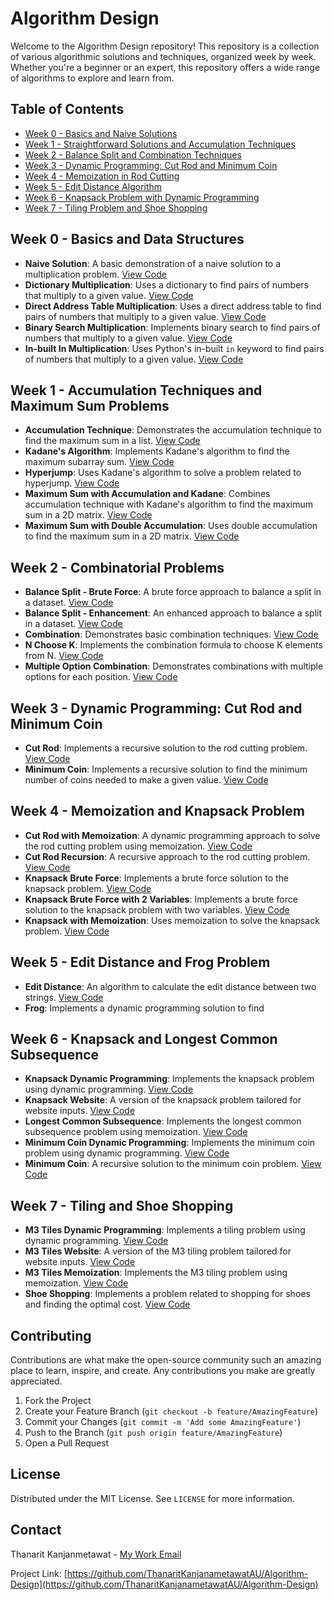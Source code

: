 # Algorithm Design

Welcome to the Algorithm Design repository! This repository is a collection of various algorithmic solutions and techniques, organized week by week. Whether you're a beginner or an expert, this repository offers a wide range of algorithms to explore and learn from.

## Table of Contents

- [Week 0 - Basics and Naive Solutions](#week-0)
- [Week 1 - Straightforward Solutions and Accumulation Techniques](#week-1)
- [Week 2 - Balance Split and Combination Techniques](#week-2)
- [Week 3 - Dynamic Programming: Cut Rod and Minimum Coin](#week-3)
- [Week 4 - Memoization in Rod Cutting](#week-4)
- [Week 5 - Edit Distance Algorithm](#week-5)
- [Week 6 - Knapsack Problem with Dynamic Programming](#week-6)
- [Week 7 - Tiling Problem and Shoe Shopping](#week-7)

## Week 0 - Basics and Data Structures
- **Naive Solution**: A basic demonstration of a naive solution to a multiplication problem. [View Code](https://github.com/ThanaritKanjanametawatAU/Algorithm-Design/blob/main/week0/4-1-Dictionary.py)
- **Dictionary Multiplication**: Uses a dictionary to find pairs of numbers that multiply to a given value. [View Code](https://github.com/ThanaritKanjanametawatAU/Algorithm-Design/blob/main/week0/4-Direct-Address-Table.py)
- **Direct Address Table Multiplication**: Uses a direct address table to find pairs of numbers that multiply to a given value. [View Code](https://github.com/ThanaritKanjanametawatAU/Algorithm-Design/blob/main/week0/6-1-InBuiltIn.py)
- **Binary Search Multiplication**: Implements binary search to find pairs of numbers that multiply to a given value. [View Code](https://github.com/ThanaritKanjanametawatAU/Algorithm-Design/blob/main/week0/6-Binary-Search.py)
- **In-built In Multiplication**: Uses Python's in-built `in` keyword to find pairs of numbers that multiply to a given value. [View Code](https://github.com/ThanaritKanjanametawatAU/Algorithm-Design/blob/main/week0/6-1-InBuiltIn.py)

## Week 1 - Accumulation Techniques and Maximum Sum Problems
- **Accumulation Technique**: Demonstrates the accumulation technique to find the maximum sum in a list. [View Code](https://github.com/ThanaritKanjanametawatAU/Algorithm-Design/blob/main/week1/4-Accumulation-technique.py)
- **Kadane's Algorithm**: Implements Kadane's algorithm to find the maximum subarray sum. [View Code](https://github.com/ThanaritKanjanametawatAU/Algorithm-Design/blob/main/week1/7-Kadane-Algorithm.py)
- **Hyperjump**: Uses Kadane's algorithm to solve a problem related to hyperjump. [View Code](https://github.com/ThanaritKanjanametawatAU/Algorithm-Design/blob/main/week1/Hyperjump.py)
- **Maximum Sum with Accumulation and Kadane**: Combines accumulation technique with Kadane's algorithm to find the maximum sum in a 2D matrix. [View Code](https://github.com/ThanaritKanjanametawatAU/Algorithm-Design/blob/main/week1/MaximumSumAccKadane.py)
- **Maximum Sum with Double Accumulation**: Uses double accumulation to find the maximum sum in a 2D matrix. [View Code](https://github.com/ThanaritKanjanametawatAU/Algorithm-Design/blob/main/week1/MaximumSumDoubleAcc.py)

## Week 2 - Combinatorial Problems
- **Balance Split - Brute Force**: A brute force approach to balance a split in a dataset. [View Code](https://github.com/ThanaritKanjanametawatAU/Algorithm-Design/blob/main/week2/BalanceSplit/Task2-2-Enhancement.py)
- **Balance Split - Enhancement**: An enhanced approach to balance a split in a dataset. [View Code](https://github.com/ThanaritKanjanametawatAU/Algorithm-Design/blob/main/week2/BalanceSplit/Task2-2-Enhancement.py)
- **Combination**: Demonstrates basic combination techniques. [View Code](https://github.com/ThanaritKanjanametawatAU/Algorithm-Design/blob/main/week2/Combination/Task1-3-Combination.py)
- **N Choose K**: Implements the combination formula to choose K elements from N. [View Code](https://github.com/ThanaritKanjanametawatAU/Algorithm-Design/blob/main/week2/Combination/Task1-4-NChooseK.py)
- **Multiple Option Combination**: Demonstrates combinations with multiple options for each position. [View Code](https://github.com/ThanaritKanjanametawatAU/Algorithm-Design/blob/main/week2/Combination/Task1-5-MultipleOption.py)

## Week 3 - Dynamic Programming: Cut Rod and Minimum Coin
- **Cut Rod**: Implements a recursive solution to the rod cutting problem. [View Code](https://github.com/ThanaritKanjanametawatAU/Algorithm-Design/blob/main/week3/CutRod/ProblemB-CutRod.py)
- **Minimum Coin**: Implements a recursive solution to find the minimum number of coins needed to make a given value. [View Code](https://github.com/ThanaritKanjanametawatAU/Algorithm-Design/blob/main/week3/MinimumCoin/ProblemA-MinCoin.py)

## Week 4 - Memoization and Knapsack Problem
- **Cut Rod with Memoization**: A dynamic programming approach to solve the rod cutting problem using memoization. [View Code](https://github.com/ThanaritKanjanametawatAU/Algorithm-Design/blob/main/week4/CutRodMemoization/CutRod-Recursion.py)
- **Cut Rod Recursion**: A recursive approach to the rod cutting problem. [View Code](https://github.com/ThanaritKanjanametawatAU/Algorithm-Design/blob/main/week4/CutRodMemoization/CutRod-Recursion.py)
- **Knapsack Brute Force**: Implements a brute force solution to the knapsack problem. [View Code](https://github.com/ThanaritKanjanametawatAU/Algorithm-Design/blob/main/week4/Knapsack/Version1-BruteForce.py)
- **Knapsack Brute Force with 2 Variables**: Implements a brute force solution to the knapsack problem with two variables. [View Code](https://github.com/ThanaritKanjanametawatAU/Algorithm-Design/blob/main/week4/Knapsack/Version2-BruteForce2Var.py)
- **Knapsack with Memoization**: Uses memoization to solve the knapsack problem. [View Code](https://github.com/ThanaritKanjanametawatAU/Algorithm-Design/blob/main/week4/Knapsack/Version3-Memoization.py)

## Week 5 - Edit Distance and Frog Problem
- **Edit Distance**: An algorithm to calculate the edit distance between two strings. [View Code](https://github.com/ThanaritKanjanametawatAU/Algorithm-Design/blob/main/week5/ProblemB-Frog/Frog.py)
- **Frog**: Implements a dynamic programming solution to find

## Week 6 - Knapsack and Longest Common Subsequence
- **Knapsack Dynamic Programming**: Implements the knapsack problem using dynamic programming. [View Code](https://github.com/ThanaritKanjanametawatAU/Algorithm-Design/blob/main/week6/KnapsackDP/KnapsackDPMM.py)
- **Knapsack Website**: A version of the knapsack problem tailored for website inputs. [View Code](https://github.com/ThanaritKanjanametawatAU/Algorithm-Design/blob/main/week6/KnapsackDP/KnapsackWebsite.py)
- **Longest Common Subsequence**: Implements the longest common subsequence problem using memoization. [View Code](https://github.com/ThanaritKanjanametawatAU/Algorithm-Design/blob/main/week6/LongestCommonSubsequence/LongestCommonSubsequence.py)
- **Minimum Coin Dynamic Programming**: Implements the minimum coin problem using dynamic programming. [View Code](https://github.com/ThanaritKanjanametawatAU/Algorithm-Design/blob/main/week6/MinCoinDP/MinCoinDPMM.py)
- **Minimum Coin**: A recursive solution to the minimum coin problem. [View Code](https://github.com/ThanaritKanjanametawatAU/Algorithm-Design/blob/main/week6/MinCoinDP/Mincoin.py)

## Week 7 - Tiling and Shoe Shopping
- **M3 Tiles Dynamic Programming**: Implements a tiling problem using dynamic programming. [View Code](https://github.com/ThanaritKanjanametawatAU/Algorithm-Design/blob/main/week7/M3Tiles/M3TilesDP.py)
- **M3 Tiles Website**: A version of the M3 tiling problem tailored for website inputs. [View Code](https://github.com/ThanaritKanjanametawatAU/Algorithm-Design/blob/main/week7/M3Tiles/M3TilesDPWebsite.py)
- **M3 Tiles Memoization**: Implements the M3 tiling problem using memoization. [View Code](https://github.com/ThanaritKanjanametawatAU/Algorithm-Design/blob/main/week7/M3Tiles/M3TilesMM.py)
- **Shoe Shopping**: Implements a problem related to shopping for shoes and finding the optimal cost. [View Code](https://github.com/ThanaritKanjanametawatAU/Algorithm-Design/blob/main/week7/ShoesShopping/ShoeShopping.py)


## Contributing

Contributions are what make the open-source community such an amazing place to learn, inspire, and create. Any contributions you make are greatly appreciated.

1. Fork the Project
2. Create your Feature Branch (`git checkout -b feature/AmazingFeature`)
3. Commit your Changes (`git commit -m 'Add some AmazingFeature'`)
4. Push to the Branch (`git push origin feature/AmazingFeature`)
5. Open a Pull Request

## License

Distributed under the MIT License. See `LICENSE` for more information.

## Contact

Thanarit Kanjanmetawat - [My Work Email](mailto:u6410322@au.edu)

Project Link: [https://github.com/ThanaritKanjanametawatAU/Algorithm-Design](https://github.com/ThanaritKanjanametawatAU/Algorithm-Design)
